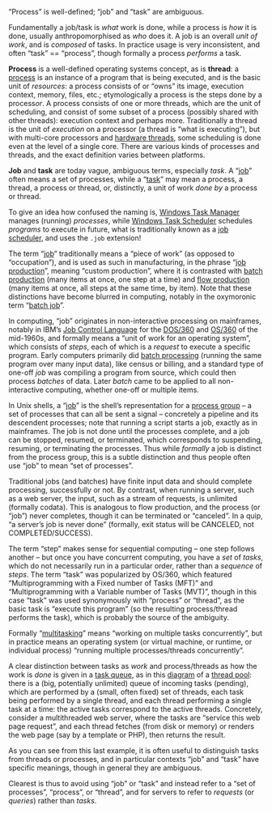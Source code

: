“Process” is well-defined; “job” and “task” are ambiguous.

Fundamentally a job/task is *what* work is done, while a process is *how* it is done, usually anthropomorphised as *who* does it. A job is an overall *unit of work*, and is *composed* of tasks. In practice usage is very inconsistent, and often “task” == “process”, though formally a process *performs* a task.

**Process** is a well-defined operating systems concept, as is **thread**: a [process](http://en.wikipedia.org/wiki/Process_(computing)) is an instance of a program that is being executed, and is the basic unit of *resources*: a process consists of or “owns” its image, execution context, memory, files, etc.; etymologically a process is the steps done by a process*or*. A process consists of one or more threads, which are the unit of scheduling, and consist of some subset of a process (possibly shared with other threads): execution context and perhaps more. Traditionally a thread is the unit of *execution* on a processor (a thread is “what is executing”), but with multi-core processors and [hardware threads](https://en.wikipedia.org/wiki/Hardware_thread), some scheduling is done even at the level of a single core. There are various kinds of processes and threads, and the exact definition varies between platforms.

**Job** and **task** are today vague, ambiguous terms, especially *task*. A “[job](https://en.wikipedia.org/wiki/Job_(computing))” often means a set of processes, while a “[task](https://en.wikipedia.org/wiki/Task_(computing))” may mean a process, a thread, a process or thread, or, distinctly, a unit of work *done by* a process or thread.

To give an idea how confused the naming is, [Windows Task Manager](https://en.wikipedia.org/wiki/Windows_Task_Manager) manages (running) *processes*, while [Windows Task Scheduler](https://en.wikipedia.org/wiki/Windows_Task_Scheduler) schedules *programs* to execute in future, what is traditionally known as a [job scheduler](https://en.wikipedia.org/wiki/Job_scheduler), and uses the `.job` extension!

The term “[job](https://en.wikipedia.org/wiki/Job_(computing))” traditionally means a “piece of work” (as opposed to “occupation”), and is used as such in manufacturing, in the phrase “[job production](https://en.wikipedia.org/wiki/Job_production)”, meaning “custom production”, where it is contrasted with [batch production](https://en.wikipedia.org/wiki/Batch_production) (many items at once, one step at a time) and [flow production](https://en.wikipedia.org/wiki/Flow_production) (many items at once, all steps at the same time, by item). Note that these distinctions have become blurred in computing, notably in the oxymoronic term “[batch job](https://en.wikipedia.org/wiki/Batch_job)”.

In computing, “job” originates in non-interactive processing on mainframes, notably in IBM’s [Job Control Language](https://en.wikipedia.org/wiki/Job_Control_Language) for the [DOS/360](https://en.wikipedia.org/wiki/DOS/360) and [OS/360](https://en.wikipedia.org/wiki/OS/360) of the mid-1960s, and formally means a “unit of work for an operating system”, which consists of *steps*, each of which is a *request* to execute a specific program. Early computers primarily did [batch processing](https://en.wikipedia.org/wiki/Batch_processing) (running the same program over many input data), like census or billing, and a standard type of one-off *job* was compiling a program from source, which could then process *batches* of data. Later *batch* came to be applied to all non-interactive computing, whether one-off or multiple items.

In Unix shells, a “[job](https://en.wikipedia.org/wiki/Job_control_(Unix))” is the shell’s representation for a [process group](https://en.wikipedia.org/wiki/Process_group) – a set of processes that can all be sent a signal – concretely a pipeline and its descendent processes; note that running a script starts a job, exactly as in mainframes. The job is not done until the processes complete, and a job can be stopped, resumed, or terminated, which corresponds to suspending, resuming, or terminating the processes. Thus while *formally* a job is distinct from the process group, this is a subtle distinction and thus people often use “job” to mean “set of processes”.

Traditional jobs (and batches) have finite input data and should complete processing, successfully or not. By contrast, when running a server, such as a web server, the input, such as a stream of requests, is unlimited (formally codata). This is analogous to flow production, and the process (or “job”) never completes, though it can be terminated or “canceled”. In a quip, “a server’s job is never done” (formally, exit status will be CANCELED, not COMPLETED/SUCCESS).

The term “step” makes sense for sequential computing – one step follows another – but once you have concurrent computing, you have a *set* of *tasks*, which do not necessarily run in a particular order, rather than a *sequence* of *steps*. The term “task” was popularized by OS/360, which featured “Multiprogramming with a Fixed number of Tasks (MFT)” and “Multiprogramming with a Variable number of Tasks (MVT)”, though in this case “task” was used synonymously with “process” or “thread”, as the basic task is “execute this program” (so the resulting process/thread performs the task), which is probably the source of the ambiguity.

Formally “[multitasking](https://en.wikipedia.org/wiki/Computer_multitasking)” means “working on multiple tasks concurrently”, but in practice means an operating system (or virtual machine, or runtime, or individual process) “running multiple processes/threads concurrently”.

A clear distinction between tasks as *work* and process/threads as how the work is *done* is given in a [task queue](https://en.wikipedia.org/wiki/Task_queue), as in this [diagram](https://commons.wikimedia.org/wiki/File:Thread_pool.svg) of a [thread pool](https://en.wikipedia.org/wiki/Thread_pool): there is a (big, potentially unlimited) queue of incoming tasks (pending), which are performed by a (small, often fixed) set of threads, each task being performed by a single thread, and each thread performing a single task at a time: the active tasks correspond to the active threads. Concretely, consider a multithreaded web server, where the tasks are “service this web page request”, and each thread fetches (from disk or memory) or renders the web page (say by a template or PHP), then returns the result.

As you can see from this last example, it is often useful to distinguish tasks from threads or processes, and in particular contexts “job” and “task” have specific meanings, though in general they are ambiguous.

Clearest is thus to avoid using “job” or “task” and instead refer to a “set of processes”, “process”, or “thread”, and for servers to refer to *requests* (or *queries*) rather than *tasks*.